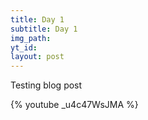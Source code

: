 ```yaml
---
title: Day 1
subtitle: Day 1
img_path: 
yt_id:
layout: post
---
```


Testing blog post

{% youtube _u4c47WsJMA %}
